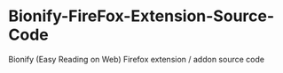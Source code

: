 # Bionify-FireFox-Extension-Source-Code
Bionify (Easy Reading on Web) Firefox extension / addon source code
